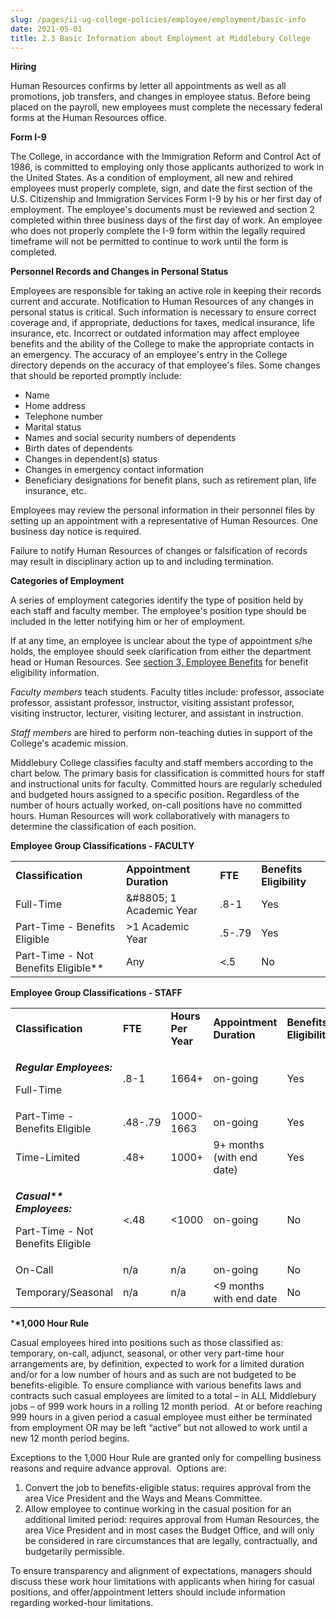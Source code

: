 ```yaml
---
slug: /pages/ii-ug-college-policies/employee/employment/basic-info
date: 2021-05-01
title: 2.3 Basic Information about Employment at Middlebury College
---
```

**Hiring**

Human Resources confirms by letter all appointments as well as all promotions, job transfers, and changes in employee status. Before being placed on the payroll, new employees must complete the necessary federal forms at the Human Resources office.

**Form I-9**

The College, in accordance with the Immigration Reform and Control Act of 1986, is committed to employing only those applicants authorized to work in the United States. As a condition of employment, all new and rehired employees must properly complete, sign, and date the first section of the U.S. Citizenship and Immigration Services Form I-9 by his or her first day of employment. The employee's documents must be reviewed and section 2 completed within three business days of the first day of work. An employee who does not properly complete the I-9 form within the legally required timeframe will not be permitted to continue to work until the form is completed.

**Personnel Records and Changes in Personal Status**

Employees are responsible for taking an active role in keeping their records current and accurate. Notification to Human Resources of any changes in personal status is critical. Such information is necessary to ensure correct coverage and, if appropriate, deductions for taxes, medical insurance, life insurance, etc. Incorrect or outdated information may affect employee benefits and the ability of the College to make the appropriate contacts in an emergency. The accuracy of an employee's entry in the College directory depends on the accuracy of that employee's files. Some changes that should be reported promptly include:

*   Name
*   Home address
*   Telephone number
*   Marital status
*   Names and social security numbers of dependents
*   Birth dates of dependents
*   Changes in dependent(s) status
*   Changes in emergency contact information
*   Beneficiary designations for benefit plans, such as retirement plan, life insurance, etc.

Employees may review the personal information in their personnel files by setting up an appointment with a representative of Human Resources. One business day notice is required.

Failure to notify Human Resources of changes or falsification of records may result in disciplinary action up to and including termination.

**Categories of Employment**

A series of employment categories identify the type of position held by each staff and faculty member. The employee's position type should be included in the letter notifying him or her of employment.

If at any time, an employee is unclear about the type of appointment s/he holds, the employee should seek clarification from either the department head or Human Resources. See [section 3, Employee Benefits](/pages/ii-ug-college-policies/employee/benefits) for benefit eligibility information.

_Faculty members_ teach students. Faculty titles include: professor, associate professor, assistant professor, instructor, visiting assistant professor, visiting instructor, lecturer, visiting lecturer, and assistant in instruction.

_Staff members_ are hired to perform non-teaching duties in support of the College's academic mission.

Middlebury College classifies faculty and staff members according to the chart below. The primary basis for classification is committed hours for staff and instructional units for faculty. Committed hours are regularly scheduled and budgeted hours assigned to a specific position. Regardless of the number of hours actually worked, on-call positions have no committed hours. Human Resources will work collaboratively with managers to determine the classification of each position.

**Employee Group Classifications - FACULTY**

<table><tbody><tr><td><strong>Classification</strong></td><td><strong>Appointment Duration</strong></td><td><strong>FTE</strong></td><td><strong>Benefits Eligibility</strong></td></tr><tr><td>Full-Time</td><td>&amp;#8805; 1 Academic Year</td><td>.8-1</td><td>Yes</td></tr><tr><td>Part-Time - Benefits Eligible</td><td>&gt;1 Academic Year</td><td>.5-.79</td><td>Yes</td></tr><tr><td>Part-Time - Not Benefits Eligible**</td><td>Any</td><td>&lt;.5</td><td>No</td></tr></tbody></table>

**Employee Group Classifications - STAFF**

<table><tbody><tr><td><strong>Classification</strong></td><td><strong>FTE</strong></td><td><strong>Hours Per Year</strong></td><td><strong>Appointment Duration</strong></td><td><strong>Benefits Eligibility</strong></td></tr><tr><td><p><i><strong>Regular Employees:</strong></i></p><p>Full-Time</p></td><td>.8-1</td><td>1664+</td><td>on-going</td><td>Yes</td></tr><tr><td>Part-Time - Benefits Eligible</td><td>.48-.79</td><td>1000-1663</td><td>on-going</td><td>Yes</td></tr><tr><td>Time-Limited</td><td>.48+</td><td>1000+</td><td>9+ months (with end date)</td><td>Yes</td></tr><tr><td><p><i><strong>Casual** Employees:</strong></i></p><p>Part-Time - Not Benefits Eligible</p></td><td>&lt;.48</td><td>&lt;1000</td><td>on-going</td><td>No</td></tr><tr><td>On-Call</td><td>n/a</td><td>n/a</td><td>on-going</td><td>No</td></tr><tr><td>Temporary/Seasonal</td><td>n/a</td><td>n/a</td><td>&lt;9 months with end date</td><td>No</td></tr></tbody></table>

\***\*1,000 Hour Rule**

Casual employees hired into positions such as those classified as: temporary, on-call, adjunct, seasonal, or other very part-time hour arrangements are, by definition, expected to work for a limited duration and/or for a low number of hours and as such are not budgeted to be benefits-eligible. To ensure compliance with various benefits laws and contracts such casual employees are limited to a total – in ALL Middlebury jobs – of 999 work hours in a rolling 12 month period.  At or before reaching 999 hours in a given period a casual employee must either be terminated from employment OR may be left “active” but not allowed to work until a new 12 month period begins.

Exceptions to the 1,000 Hour Rule are granted only for compelling business reasons and require advance approval.  Options are:

1.  Convert the job to benefits-eligible status: requires approval from the area Vice President and the Ways and Means Committee.
2.  Allow employee to continue working in the casual position for an additional limited period: requires approval from Human Resources, the area Vice President and in most cases the Budget Office, and will only be considered in rare circumstances that are legally, contractually, and budgetarily permissible.

To ensure transparency and alignment of expectations, managers should discuss these work hour limitations with applicants when hiring for casual positions, and offer/appointment letters should include information regarding worked-hour limitations.